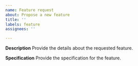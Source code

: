 ```yaml
---
name: Feature request
about: Propose a new feature
title: ''
labels: feature
assignees: ''

---
```


**Description**
Provide the details about the requested feature.


**Specification**
Provide the specification for the feature.
